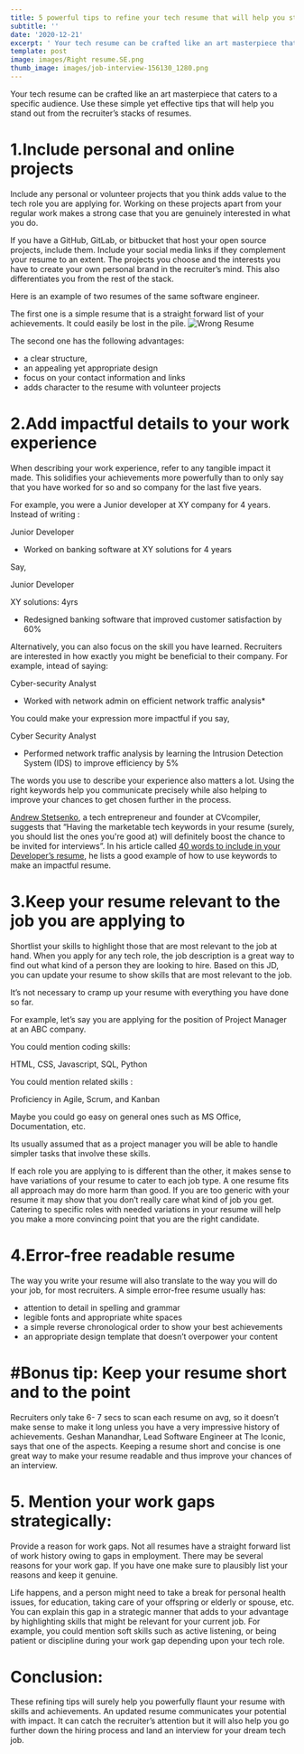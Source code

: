 ```yaml
---
title: 5 powerful tips to refine your tech resume that will help you stand out
subtitle: ''
date: '2020-12-21'
excerpt: ' Your tech resume can be crafted like an art masterpiece that caters to a specific audience. Use these simple yet effective tips that will help you stand out from the recruiter’s stacks of resumes.'
template: post
image: images/Right resume.SE.png
thumb_image: images/job-interview-156130_1280.png
---
```

 Your tech resume can be crafted like an art masterpiece that caters to a specific audience. Use these simple yet effective tips that will help you stand out from the recruiter’s stacks of resumes.


# 1.Include personal and online projects

Include any personal or volunteer projects that you think adds value to the tech role you are applying for. Working on these projects apart from your regular work makes a strong case that you are genuinely interested in what you do. 

If you have a GitHub, GitLab, or bitbucket that host your open source projects, include them. Include your social media links if they complement your resume to an extent. The projects you choose and the interests you have to create your own personal brand in the recruiter’s mind.  This also differentiates you from the rest of the stack. 

Here is an example of two resumes of the same software engineer. 

The first one is a simple resume that is a straight forward list of your achievements. It could easily be lost in the pile. 
 ![Wrong Resume](https://autechjobs.ml/images/Wrong%20resume.SE.png "poorly structured resume")

The second one has the following advantages:
* a clear structure, 
* an appealing yet appropriate design
* focus on your contact information and links
* adds character to the resume with volunteer projects



# 2.Add impactful details to your work experience

When describing your work experience, refer to any tangible impact it made. This solidifies your achievements more powerfully than to only say that you have worked for so and so company for the last five years. 

For example, you were a Junior developer at XY company for 4 years. Instead of writing :


Junior Developer
* Worked on banking software at  XY solutions for 4 years 

Say, 

Junior Developer 

XY solutions: 4yrs
* Redesigned banking software that improved customer satisfaction by 60%

Alternatively, you can also focus on the skill you have learned. Recruiters are interested in how exactly you might be beneficial to their company. 
For example, intead of saying: 

Cyber-security Analyst
* Worked with network admin on efficient network traffic analysis*

You could make your expression more impactful if you say, 


Cyber Security Analyst

* Performed network traffic analysis by learning the Intrusion Detection System (IDS) to improve efficiency by 5%

The words you use to describe your experience also matters a lot. Using the right keywords help you communicate precisely while also helping to improve your chances to get chosen further in the process.


[Andrew Stetsenko](https://www.linkedin.com/in/andrewstetsenko/), a tech entrepreneur and founder at CVcompiler, suggests that “Having the marketable tech keywords in your resume (surely, you should list the ones you're good at) will definitely boost the chance to be invited for interviews”. In his article called [40 words to include in your Developer’s resume,](https://hackernoon.com/40-words-to-include-into-your-developer-resume-fk6o3y7v) he lists a good example of how to use keywords to make an impactful resume. 


# 3.Keep your resume relevant to the job you are applying to 

Shortlist your skills to highlight those that are most relevant to the job at hand. When you apply for any tech role, the job description is a great way to find out what kind of a person they are looking to hire. Based on this JD, you can update your resume to show skills that are most relevant to the job.

It’s not necessary to cramp up your resume with everything you have done so far. 

For example, let’s say you are applying for the position of Project Manager at an ABC company. 

You could mention coding skills: 

 HTML, CSS, Javascript, SQL, Python

You could mention related skills :

Proficiency in Agile, Scrum, and Kanban 

Maybe you could go easy on general ones such as  MS Office, Documentation, etc.

Its usually assumed that as a project manager you will be able to handle simpler tasks that involve these skills.

If each role you are applying to is different than the other, it makes sense to have variations of your resume to cater to each job type. A one resume fits all approach may do more harm than good. If you are too generic with your resume it may show that you don’t really care what kind of job you get. Catering to specific roles with needed variations in your resume will help you make a more convincing point that you are the right candidate. 

# 4.Error-free readable resume

The way you write your resume will also translate to the way you will do your job, for most recruiters. A simple error-free resume usually has: 
- attention to detail in spelling and grammar 
- legible fonts and appropriate white spaces
- a simple reverse chronological order to show your best achievements
- an appropriate design template that doesn’t overpower your content






# #Bonus tip: Keep your resume short and to the point
Recruiters only take  6- 7 secs to scan each resume on avg, so it doesn’t make sense to make it long unless you have a very impressive history of achievements. Geshan Manandhar, Lead Software Engineer at The Iconic, says that one of the aspects. Keeping a resume short and concise is one great way to make your resume readable and thus improve your chances of an interview. 


# 5. Mention your work gaps strategically:
Provide a reason for work gaps. Not all resumes have a straight forward list of work history owing to gaps in employment. There may be several reasons for your work gap. If you have one make sure to plausibly list your reasons and keep it genuine.

Life happens, and a person might need to take a break for personal health issues, for education, taking care of your offspring or elderly or spouse, etc. You can explain this gap in a strategic manner that adds to your advantage by highlighting skills that might be relevant for your current job. 
For example, you could mention soft skills such as active listening, or being patient or discipline during your work gap depending upon your tech role. 

# Conclusion:

These refining tips will surely help you powerfully flaunt your resume with skills and achievements. An updated resume communicates your potential with impact. It can catch the recruiter’s attention but it will also help you go further down the hiring process and land an interview for your dream tech job. 


